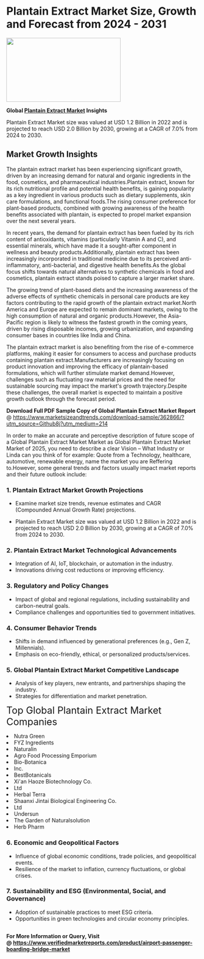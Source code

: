 <H1>Plantain Extract Market Size, Growth and Forecast from 2024 - 2031</H1><img class="aligncenter size-medium wp-image-584254" src="https://thirdeyenews.in/wp-content/uploads/2024/09/Global-Market-Research-300x168.jpeg" alt="" width="300" height="168" /><p><strong>Global&nbsp;<a href="https://www.marketsizeandtrends.com/download-sample/362866/?utm_source=Github8j?utm_medium=214">Plantain Extract Market</a> Insights</strong></p><p>Plantain Extract Market size was valued at USD 1.2 Billion in 2022 and is projected to reach USD 2.0 Billion by 2030, growing at a CAGR of 7.0% from 2024 to 2030.</p><p><h2>Market Growth Insights</h2> <p>The plantain extract market has been experiencing significant growth, driven by an increasing demand for natural and organic ingredients in the food, cosmetics, and pharmaceutical industries.Plantain extract, known for its rich nutritional profile and potential health benefits, is gaining popularity as a key ingredient in various products such as dietary supplements, skin care formulations, and functional foods.The rising consumer preference for plant-based products, combined with growing awareness of the health benefits associated with plantain, is expected to propel market expansion over the next several years.</p> <p>In recent years, the demand for plantain extract has been fueled by its rich content of antioxidants, vitamins (particularly Vitamin A and C), and essential minerals, which have made it a sought-after component in wellness and beauty products.Additionally, plantain extract has been increasingly incorporated in traditional medicine due to its perceived anti-inflammatory, anti-bacterial, and digestive health benefits.As the global focus shifts towards natural alternatives to synthetic chemicals in food and cosmetics, plantain extract stands poised to capture a larger market share.</p> <p>The growing trend of plant-based diets and the increasing awareness of the adverse effects of synthetic chemicals in personal care products are key factors contributing to the rapid growth of the plantain extract market.North America and Europe are expected to remain dominant markets, owing to the high consumption of natural and organic products.However, the Asia-Pacific region is likely to witness the fastest growth in the coming years, driven by rising disposable incomes, growing urbanization, and expanding consumer bases in countries like India and China.</p> <p>The plantain extract market is also benefiting from the rise of e-commerce platforms, making it easier for consumers to access and purchase products containing plantain extract.Manufacturers are increasingly focusing on product innovation and improving the efficacy of plantain-based formulations, which will further stimulate market demand.However, challenges such as fluctuating raw material prices and the need for sustainable sourcing may impact the market's growth trajectory.Despite these challenges, the overall market is expected to maintain a positive growth outlook through the forecast period.</p> <p><span class=""><strong>Download Full PDF Sample Copy of Global Plantain Extract Market Report</strong> @ <a href="https://www.marketsizeandtrends.com/download-sample/362866/?utm_source=Github8j?utm_medium=214" target="_blank">https://www.marketsizeandtrends.com/download-sample/362866/?utm_source=Github8j?utm_medium=214</a></span></p><p>In order to make an accurate and perceptive description of future scope of a Global&nbsp;Plantain Extract Market Market as Global&nbsp;Plantain Extract Market Market of 2025, you need to describe a clear Vision &ndash; What Industry or Linda can you think of for example: Quote from a Technology, healthcare, automotive, renewable energy, name the market you are Reffering to.However, some general trends and factors usually impact market reports and their future outlook include:</p><h3>1.&nbsp;<strong>Plantain Extract Market Growth Projections</strong></h3><ul><li>Examine market size trends, revenue estimates and CAGR (Compounded Annual Growth Rate) projections.</li><li><p>Plantain Extract Market size was valued at USD 1.2 Billion in 2022 and is projected to reach USD 2.0 Billion by 2030, growing at a CAGR of 7.0% from 2024 to 2030.</p></li></ul><h3>2.&nbsp;<strong>Plantain Extract Market Technological Advancements</strong></h3><ul><li>Integration of AI, IoT, blockchain, or automation in the industry.</li><li>Innovations driving cost reductions or improving efficiency.</li></ul><h3>3.&nbsp;<strong>Regulatory and Policy Changes</strong></h3><ul><li>Impact of global and regional regulations, including sustainability and carbon-neutral goals.</li><li>Compliance challenges and opportunities tied to government initiatives.</li></ul><h3>4.&nbsp;<strong>Consumer Behavior Trends</strong></h3><ul><li>Shifts in demand influenced by generational preferences (e.g., Gen Z, Millennials).</li><li>Emphasis on eco-friendly, ethical, or personalized products/services.</li></ul><h3>5.&nbsp;<strong>Global Plantain Extract Market Competitive Landscape</strong></h3><ul><li>Analysis of key players, new entrants, and partnerships shaping the industry.</li><li>Strategies for differentiation and market penetration.</li></ul><p data-pm-slice="1 1 []"><span style="color: inherit; font-family: inherit; font-size: 25px;">Top Global Plantain Extract Market Companies</span></p><div class="" data-test-id=""><p><li>Nutra Green</li><li> FYZ Ingredients</li><li> Naturalin</li><li> Agro Food Processing Emporium</li><li> Bio-Botanica</li><li> Inc.</li><li> BestBotanicals</li><li> Xi'an Haoze Biotechnology Co.</li><li> Ltd</li><li> Herbal Terra</li><li> Shaanxi Jintai Biological Engineering Co.</li><li>Ltd</li><li> Undersun</li><li> The Garden of Naturalsolution</li><li> Herb Pharm</li></p></div><h3>6.&nbsp;<strong>Economic and Geopolitical Factors</strong></h3><ul><li>Influence of global economic conditions, trade policies, and geopolitical events.</li><li>Resilience of the market to inflation, currency fluctuations, or global crises.</li></ul><h3>7.&nbsp;<strong>Sustainability and ESG (Environmental, Social, and Governance)</strong></h3><ul><li>Adoption of sustainable practices to meet ESG criteria.</li><li>Opportunities in green technologies and circular economy principles.</li></ul><h2><strong style="font-size: 14px;">For More Information or Query, Visit @&nbsp;</strong><a style="background-color: #ffffff; font-size: 14px;" href="https://www.marketsizeandtrends.com/report/plantain-extract-market/" target="_blank">https://www.verifiedmarketreports.com/product/airport-passenger-boarding-bridge-market</a></h2>